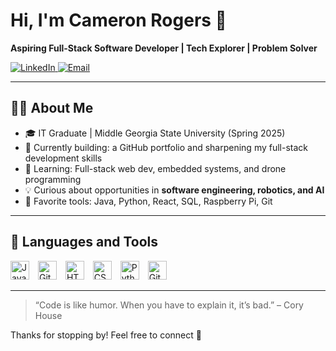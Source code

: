 # Hi, I'm Cameron Rogers 👋  
**Aspiring Full-Stack Software Developer | Tech Explorer | Problem Solver**

<!-- ✅ LinkedIn Badge -->
<p>
  <a href="https://www.linkedin.com/in/cameron-rogers-8463b620a/" target="_blank">
    <img alt="LinkedIn" title="Connect on LinkedIn" src="https://img.shields.io/badge/LinkedIn-blue?style=for-the-badge&logo=linkedin&logoColor=white&labelColor=0A66C2"/>
  </a>

  <!-- ✅ Email Badge -->
  <a href="mailto:cameronrogers0209@gmail.com">
    <img alt="Email" title="Send me an email" src="https://img.shields.io/badge/Email-red?style=for-the-badge&logo=gmail&logoColor=white"/>
  </a>
</p>

---

## 👨‍💻 About Me

- 🎓 IT Graduate | Middle Georgia State University (Spring 2025)  
- 🚀 Currently building: a GitHub portfolio and sharpening my full-stack development skills  
- 🌱 Learning: Full-stack web dev, embedded systems, and drone programming  
- 💡 Curious about opportunities in **software engineering, robotics, and AI**  
- 🧠 Favorite tools: Java, Python, React, SQL, Raspberry Pi, Git  

---

## 🧰 Languages and Tools

<p align="left">
  <img alt="Java" width="30px" style="padding-right:10px;" src="https://cdn.jsdelivr.net/gh/devicons/devicon/icons/java/java-original.svg"/>
  <img alt="Git" width="30px" style="padding-right:10px;" src="https://cdn.jsdelivr.net/gh/devicons/devicon/icons/git/git-original.svg"/>
  <img alt="HTML" width="30px" style="padding-right:10px;" src="https://cdn.jsdelivr.net/gh/devicons/devicon/icons/html5/html5-plain.svg"/>
  <img alt="CSS" width="30px" style="padding-right:10px;" src="https://cdn.jsdelivr.net/gh/devicons/devicon/icons/css3/css3-plain.svg"/>
  <img alt="Python" width="30px" style="padding-right:10px;" src="https://cdn.jsdelivr.net/gh/devicons/devicon/icons/python/python-plain.svg"/>
  <img alt="GitHub" width="30px" style="padding-right:10px;" src="https://cdn.jsdelivr.net/gh/devicons/devicon/icons/github/github-original.svg"/>
</p>

---

> “Code is like humor. When you have to explain it, it’s bad.” – Cory House  

Thanks for stopping by! Feel free to connect 🚀
